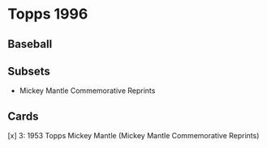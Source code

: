 # Topps 1996 
## Baseball

## Subsets

- Mickey Mantle Commemorative Reprints

## Cards

[x] 3: 1953 Topps Mickey Mantle (Mickey Mantle Commemorative Reprints)
